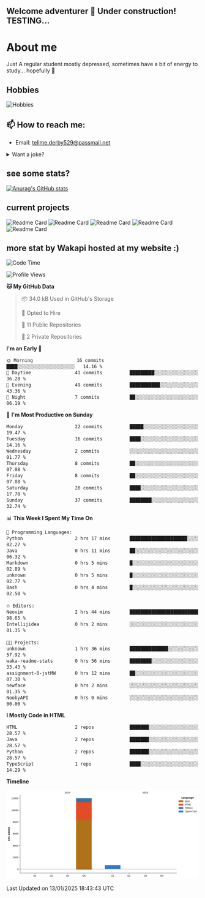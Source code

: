 ## Welcome adventurer 👋  Under construction!  TESTING...  

# About me
Just A regular student mostly depressed, sometimes have a bit of energy to study... hopefully 🥲
## Hobbies
 ![Hobbies](https://img.shields.io/badge/Hobbies-Reading%20|%20Tar%20|%20Gym%20|%20Cooking%20|%20Walk'nTalk-FF69B4?style=for-the-badge&color=red)

## 📫 How to reach me: 
-  Email: tellme.derby529@passmail.net
<details>
 
<summary>Want a joke?</summary>

<!-- Start of jokes card -->
Thanks to <img width="20" hight="20" alt="github_ABSphreak_profile_picture" src="https://github.com/ABSphreak.png">
</br>
<img width="2000" hight="2000" src="https://readme-jokes.vercel.app/api">
<!-- end of jokes card -->

</details>

## see some stats?
[![Anurag's GitHub stats](https://github-readme-stats.vercel.app/api?username=jstMW&theme=ambient_gradient)]()

## current projects 
![Readme Card](https://github-readme-stats.vercel.app/api/pin/?username=jstMW&repo=NoobyAPI&theme=ambient_gradient)
![Readme Card](https://github-readme-stats.vercel.app/api/pin/?username=jstMW&repo=newface&theme=ambient_gradient)
![Readme Card](https://github-readme-stats.vercel.app/api/pin/?username=jstMW&repo=newsoul&theme=ambient_gradient)
![Readme Card](https://github-readme-stats.vercel.app/api/pin/?username=jstMW&repo=tackleet&theme=ambient_gradient)
![Readme Card](https://github-readme-stats.vercel.app/api/pin/?username=jstMW&repo=waka-readme-stats&theme=ambient_gradient)



## more stat by Wakapi hosted at my website :)
<!--START_SECTION:waka-->
![Code Time](http://img.shields.io/badge/Code%20Time-18%20hrs%2022%20mins-blue)

![Profile Views](http://img.shields.io/badge/Profile%20Views-1-blue)

**🐱 My GitHub Data** 

> 📦 34.0 kB Used in GitHub's Storage 
 > 
> 💼 Opted to Hire
 > 
> 📜 11 Public Repositories 
 > 
> 🔑 2 Private Repositories 
 > 
**I'm an Early 🐤** 

```text
🌞 Morning                16 commits          ████░░░░░░░░░░░░░░░░░░░░░   14.16 % 
🌆 Daytime                41 commits          █████████░░░░░░░░░░░░░░░░   36.28 % 
🌃 Evening                49 commits          ███████████░░░░░░░░░░░░░░   43.36 % 
🌙 Night                  7 commits           ██░░░░░░░░░░░░░░░░░░░░░░░   06.19 % 
```
📅 **I'm Most Productive on Sunday** 

```text
Monday                   22 commits          █████░░░░░░░░░░░░░░░░░░░░   19.47 % 
Tuesday                  16 commits          ████░░░░░░░░░░░░░░░░░░░░░   14.16 % 
Wednesday                2 commits           ░░░░░░░░░░░░░░░░░░░░░░░░░   01.77 % 
Thursday                 8 commits           ██░░░░░░░░░░░░░░░░░░░░░░░   07.08 % 
Friday                   8 commits           ██░░░░░░░░░░░░░░░░░░░░░░░   07.08 % 
Saturday                 20 commits          ████░░░░░░░░░░░░░░░░░░░░░   17.70 % 
Sunday                   37 commits          ████████░░░░░░░░░░░░░░░░░   32.74 % 
```


📊 **This Week I Spent My Time On** 

```text
💬 Programming Languages: 
Python                   2 hrs 17 mins       █████████████████████░░░░   82.27 % 
Java                     0 hrs 11 mins       ██░░░░░░░░░░░░░░░░░░░░░░░   06.32 % 
Markdown                 0 hrs 5 mins        █░░░░░░░░░░░░░░░░░░░░░░░░   02.89 % 
unknown                  0 hrs 5 mins        █░░░░░░░░░░░░░░░░░░░░░░░░   02.77 % 
Bash                     0 hrs 4 mins        █░░░░░░░░░░░░░░░░░░░░░░░░   02.50 % 

🔥 Editors: 
Neovim                   2 hrs 44 mins       █████████████████████████   98.65 % 
Intellijidea             0 hrs 2 mins        ░░░░░░░░░░░░░░░░░░░░░░░░░   01.35 % 

🐱‍💻 Projects: 
unknown                  1 hrs 36 mins       ██████████████░░░░░░░░░░░   57.92 % 
waka-readme-stats        0 hrs 56 mins       ████████░░░░░░░░░░░░░░░░░   33.43 % 
assignment-0-jstMW       0 hrs 12 mins       ██░░░░░░░░░░░░░░░░░░░░░░░   07.30 % 
newface                  0 hrs 2 mins        ░░░░░░░░░░░░░░░░░░░░░░░░░   01.35 % 
NoobyAPI                 0 hrs 0 mins        ░░░░░░░░░░░░░░░░░░░░░░░░░   00.00 % 
```

**I Mostly Code in HTML** 

```text
HTML                     2 repos             ███████░░░░░░░░░░░░░░░░░░   28.57 % 
Java                     2 repos             ███████░░░░░░░░░░░░░░░░░░   28.57 % 
Python                   2 repos             ███████░░░░░░░░░░░░░░░░░░   28.57 % 
TypeScript               1 repo              ████░░░░░░░░░░░░░░░░░░░░░   14.29 % 
```



**Timeline**

![Lines of Code chart](https://raw.githubusercontent.com/jstMW/jstMW/main/assets/bar_graph.png)


 Last Updated on 13/01/2025 18:43:43 UTC
<!--END_SECTION:waka-->
